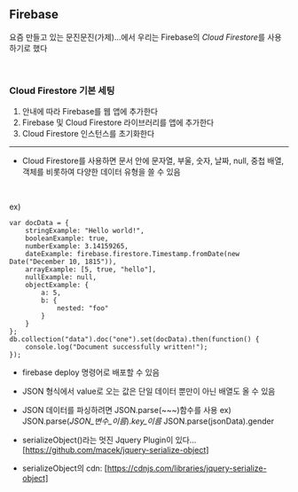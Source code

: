 Firebase
------
요즘 만들고 있는 문진문진(가제)...에서 우리는 Firebase의 *Cloud Firestore*를 사용하기로 했다

<br/>

### Cloud Firestore 기본 세팅 
1. 안내에 따라 Firebase를 웹 앱에 추가한다
2. Firebase 및 Cloud Firestore 라이브러리를 앱에 추가한다
3. Cloud Firestore 인스턴스를 초기화한다

<hr/>

* Cloud Firestore를 사용하면 문서 안에 문자열, 부울, 숫자, 날짜, null, 중첩 배열, 객체를 비롯하여 다양한 데이터 유형을 쓸 수 있음
<br/>

ex)

```
var docData = {
    stringExample: "Hello world!",
    booleanExample: true,
    numberExample: 3.14159265,
    dateExample: firebase.firestore.Timestamp.fromDate(new Date("December 10, 1815")),
    arrayExample: [5, true, "hello"],
    nullExample: null,
    objectExample: {
        a: 5,
        b: {
            nested: "foo"
        }
    }
};
db.collection("data").doc("one").set(docData).then(function() {
    console.log("Document successfully written!");
});
```
* firebase deploy 명령어로 배포할 수 있음
* JSON 형식에서 value로 오는 값은 단일 데이터 뿐만이 아닌 배열도 올 수 있음
* JSON 데이터를 파싱하려면 JSON.parse(~~~)함수를 사용
    ex) JSON.parse(*JSON_변수_이름*).*key_이름*
        JSON.parse(jsonData).gender

* serializeObject()라는 멋진 Jquery Plugin이 있다...
    [https://github.com/macek/jquery-serialize-object]
* serializeObject의 cdn: [https://cdnjs.com/libraries/jquery-serialize-object]